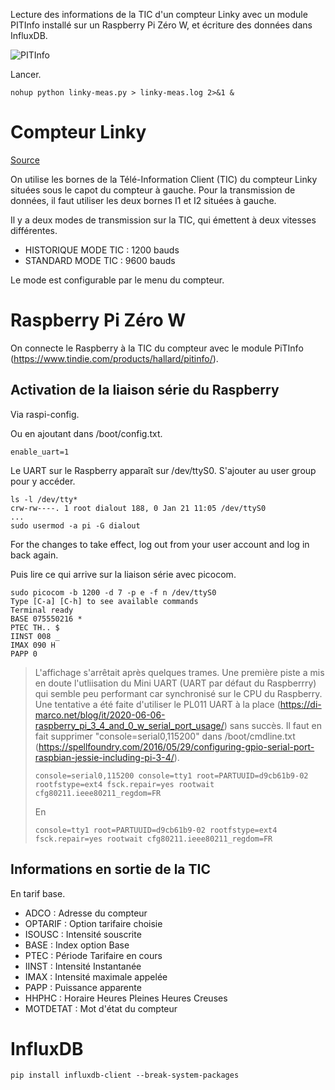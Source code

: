 Lecture des informations de la TIC d'un compteur Linky avec un module PITInfo installé sur un Raspberry Pi Zéro W, et écriture des données dans InfluxDB.

![PITInfo](./pîctures/PITInfo.jpg)

Lancer.

```
nohup python linky-meas.py > linky-meas.log 2>&1 &
```

# Compteur Linky

[Source](https://www.hleroy.com/2023/02/recuperer-la-teleinformation-linky-depuis-un-raspberry-pi-avec-python-influxdb-et-grafana/)

On utilise les bornes de la Télé-Information Client (TIC) du compteur Linky situées sous le capot du compteur à gauche. Pour la transmission de données, il faut utiliser les deux bornes I1 et I2 situées à gauche.

Il y a deux modes de transmission sur la TIC, qui émettent à deux vitesses différentes.
- HISTORIQUE MODE TIC : 1200 bauds
- STANDARD MODE TIC : 9600 bauds

Le mode est configurable par le menu du compteur. 

# Raspberry Pi Zéro W

On connecte le Raspberry à la TIC du compteur avec le module PiTInfo (https://www.tindie.com/products/hallard/pitinfo/).

## Activation de la liaison série du Raspberry

Via raspi-config.

Ou en ajoutant dans /boot/config.txt.

```
enable_uart=1
```

Le UART sur le Raspberry apparaît sur /dev/ttyS0. S'ajouter au user group pour y accéder.

```
ls -l /dev/tty*
crw-rw----. 1 root dialout 188, 0 Jan 21 11:05 /dev/ttyS0
...
sudo usermod -a pi -G dialout
```
For the changes to take effect, log out from your user account and log in back again.

Puis lire ce qui arrive sur la liaison série avec picocom.

```
sudo picocom -b 1200 -d 7 -p e -f n /dev/ttyS0
Type [C-a] [C-h] to see available commands
Terminal ready
BASE 075550216 *
PTEC TH.. $
IINST 008 _
IMAX 090 H
PAPP 0
```

> L'affichage s'arrêtait après quelques trames. Une première piste a mis en doute l'utliisation du Mini UART (UART par défaut du Raspberrry) qui semble peu performant car synchronisé sur le CPU du Raspberry. Une tentative a été faite d'utiliser le PL011 UART à la place (https://di-marco.net/blog/it/2020-06-06-raspberry_pi_3_4_and_0_w_serial_port_usage/) sans succès. Il faut en fait supprimer "console=serial0,115200" dans /boot/cmdline.txt (https://spellfoundry.com/2016/05/29/configuring-gpio-serial-port-raspbian-jessie-including-pi-3-4/).
>
> ```
> console=serial0,115200 console=tty1 root=PARTUUID=d9cb61b9-02 rootfstype=ext4 fsck.repair=yes rootwait cfg80211.ieee80211_regdom=FR
> ```
>
> En
> 
> ```
> console=tty1 root=PARTUUID=d9cb61b9-02 rootfstype=ext4 fsck.repair=yes rootwait cfg80211.ieee80211_regdom=FR
> ```

## Informations en sortie de la TIC

En tarif base.

- ADCO : Adresse du compteur
- OPTARIF : Option tarifaire choisie
- ISOUSC : Intensité souscrite
- BASE : Index option Base
- PTEC : Période Tarifaire en cours
- IINST : Intensité Instantanée 
- IMAX : Intensité maximale appelée
- PAPP : Puissance apparente
- HHPHC : Horaire Heures Pleines Heures Creuses
- MOTDETAT : Mot d'état du compteur

# InfluxDB

```
pip install influxdb-client --break-system-packages
```


